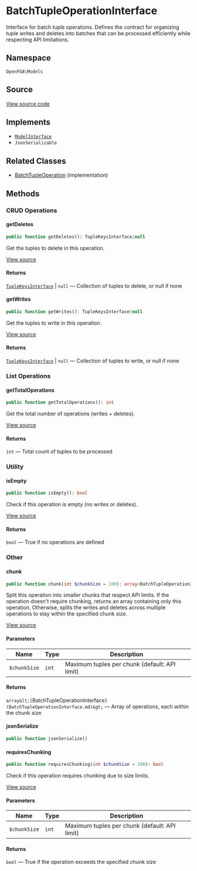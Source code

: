 # BatchTupleOperationInterface

Interface for batch tuple operations. Defines the contract for organizing tuple writes and deletes into batches that can be processed efficiently while respecting API limitations.

## Namespace

`OpenFGA\Models`

## Source

[View source code](https://github.com/evansims/openfga-php/blob/main/src/Models/BatchTupleOperationInterface.php)

## Implements

* [`ModelInterface`](ModelInterface.md)
* `JsonSerializable`

## Related Classes

* [BatchTupleOperation](Models/BatchTupleOperation.md) (implementation)

## Methods

### CRUD Operations

#### getDeletes

```php
public function getDeletes(): TupleKeysInterface|null

```

Get the tuples to delete in this operation.

[View source](https://github.com/evansims/openfga-php/blob/main/src/Models/BatchTupleOperationInterface.php#L44)

#### Returns

[`TupleKeysInterface`](Models/Collections/TupleKeysInterface.md) &#124; `null` — Collection of tuples to delete, or null if none

#### getWrites

```php
public function getWrites(): TupleKeysInterface|null

```

Get the tuples to write in this operation.

[View source](https://github.com/evansims/openfga-php/blob/main/src/Models/BatchTupleOperationInterface.php#L58)

#### Returns

[`TupleKeysInterface`](Models/Collections/TupleKeysInterface.md) &#124; `null` — Collection of tuples to write, or null if none

### List Operations

#### getTotalOperations

```php
public function getTotalOperations(): int

```

Get the total number of operations (writes + deletes).

[View source](https://github.com/evansims/openfga-php/blob/main/src/Models/BatchTupleOperationInterface.php#L51)

#### Returns

`int` — Total count of tuples to be processed

### Utility

#### isEmpty

```php
public function isEmpty(): bool

```

Check if this operation is empty (no writes or deletes).

[View source](https://github.com/evansims/openfga-php/blob/main/src/Models/BatchTupleOperationInterface.php#L65)

#### Returns

`bool` — True if no operations are defined

### Other

#### chunk

```php
public function chunk(int $chunkSize = 100): array<BatchTupleOperationInterface>

```

Split this operation into smaller chunks that respect API limits. If the operation doesn&#039;t require chunking, returns an array containing only this operation. Otherwise, splits the writes and deletes across multiple operations to stay within the specified chunk size.

[View source](https://github.com/evansims/openfga-php/blob/main/src/Models/BatchTupleOperationInterface.php#L37)

#### Parameters

| Name         | Type  | Description                                   |
| ------------ | ----- | --------------------------------------------- |
| `$chunkSize` | `int` | Maximum tuples per chunk (default: API limit) |

#### Returns

`array&lt;[`BatchTupleOperationInterface`](BatchTupleOperationInterface.md)&gt;` — Array of operations, each within the chunk size

#### jsonSerialize

```php
public function jsonSerialize()

```

#### requiresChunking

```php
public function requiresChunking(int $chunkSize = 100): bool

```

Check if this operation requires chunking due to size limits.

[View source](https://github.com/evansims/openfga-php/blob/main/src/Models/BatchTupleOperationInterface.php#L73)

#### Parameters

| Name         | Type  | Description                                   |
| ------------ | ----- | --------------------------------------------- |
| `$chunkSize` | `int` | Maximum tuples per chunk (default: API limit) |

#### Returns

`bool` — True if the operation exceeds the specified chunk size
